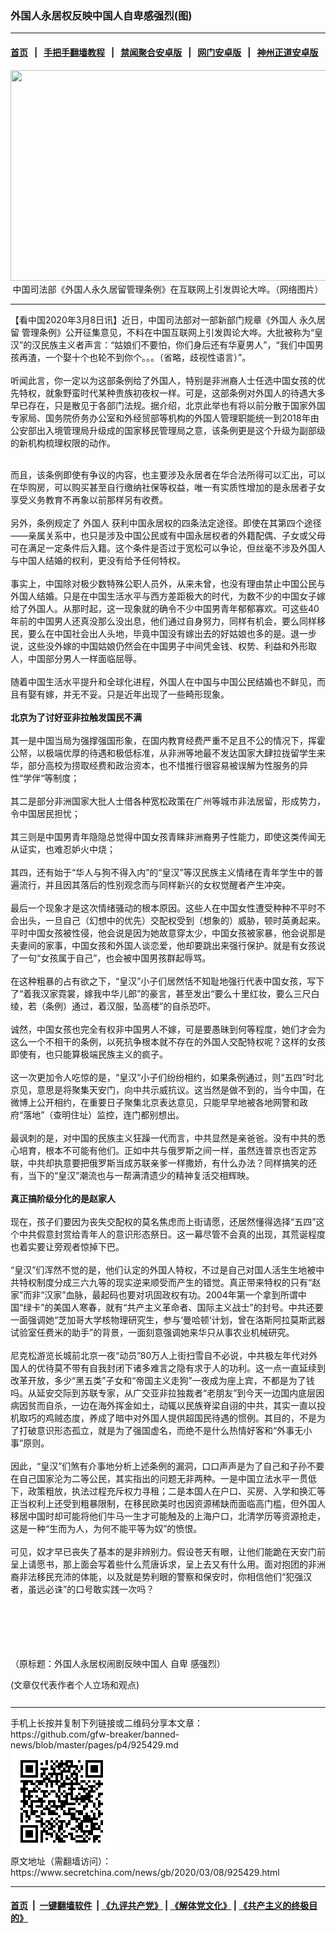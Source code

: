 ### 外国人永居权反映中国人自卑感强烈(图)
------------------------

#### [首页](https://github.com/gfw-breaker/banned-news/blob/master/README.md) &nbsp;&nbsp;|&nbsp;&nbsp; [手把手翻墙教程](https://github.com/gfw-breaker/guides/wiki) &nbsp;&nbsp;|&nbsp;&nbsp; [禁闻聚合安卓版](https://github.com/gfw-breaker/bn-android) &nbsp;&nbsp;|&nbsp;&nbsp; [网门安卓版](https://github.com/oGate2/oGate) &nbsp;&nbsp;|&nbsp;&nbsp; [神州正道安卓版](https://github.com/SzzdOgate/update) 



<div class="article_right" style="fone-color:#000">
 <p style="text-align: center;">
  <img alt="" src="//img3.secretchina.com/pic/2020/3-7/p2642671a491227063-ss.jpg" style="height:337px; width:600px"/>
  <br>
   中国司法部《外国人永久居留管理条例》在互联网上引发舆论大哗。（网络图片）
   <span id="hideid" name="hideid" style="color:red;display:none;">
    <span href="https://www.secretchina.com">
    </span>
   </span>
  </br>
 </p>
 <div id="txt-mid1-t21-2017">
  

---


  </div>
 </div>
 <p>
  【看中国2020年3月8日讯】近日，中国司法部对一部新部门规章《外国人
  <span href="https://www.secretchina.com/news/gb/tag/永久居留" target="_blank">
   永久居留
  </span>
  管理条例》公开征集意见，不料在中国互联网上引发舆论大哗。大批被称为“皇汉”的汉民族主义者声言：“姑娘们不要怕，你们身后还有华夏男人”，“我们中国男孩再渣，一个娶十个也轮不到你个。。。（省略，歧视性语言）”。
  <br>
   <br>
    听闻此言，你一定以为这部条例给了外国人，特别是非洲裔人士任选中国女孩的优先特权，就象野蛮时代某种贵族初夜权一样。可是，这部条例对外国人的待遇大多早已存在，只是散见于各部门法规。据介绍，北京此举也有将以前分散于国家外国专家局、国务院侨务办公室和外经贸部等机构的外国人管理职能统一到2018年由公安部出入境管理局升级成的国家移民管理局之意，该条例更是这个升级为副部级的新机构梳理权限的动作。
    <span id="hideid" name="hideid" style="color:red;display:none;">
     <span href="https://www.secretchina.com">
     </span>
    </span>
   </br>
  </br>
 </p>
 <p>
  而且，该条例即使有争议的内容，也主要涉及永居者在华合法所得可以汇出，可以在华购房，可以购买甚至自行缴纳社保等权益，唯一有实质性增加的是永居者子女享受义务教育不再象以前那样另有收费。
  <br>
   <br>
    另外，条例规定了
    <span href="https://www.secretchina.com/news/gb/tag/外国人" target="_blank">
     外国人
    </span>
    获利中国永居权的四条法定途径。即使在其第四个途径——亲属关系中，也只是涉及中国公民或有中国永居权者的外籍配偶、子女或父母可在满足一定条件后入籍。这个条件是否过于宽松可以争论，但丝毫不涉及外国人与中国人结婚的权利，更没有给予任何特权。
    <br>
     <br>
      事实上，中国除对极少数特殊公职人员外，从来未曾，也没有理由禁止中国公民与外国人结婚。只是在中国生活水平与西方差距极大的时代，为数不少的中国女子嫁给了外国人。从那时起，这一现象就的确令不少中国男青年郁郁寡欢。可这些40年前的中国男人还真没那么没出息，他们通过自身努力，同样有机会，要么同样移民，要么在中国社会出人头地，毕竟中国没有嫁出去的好姑娘也多的是。退一步说，这些没外嫁的中国姑娘仍然会在中国男子中间凭金钱、权势、利益和外形取人，中国部分男人一样面临屈辱。
      <br>
       <br>
        随着中国生活水平提升和全球化进程，外国人在中国与中国公民结婚也不鲜见，而且有娶有嫁，并无不妥。只是近年出现了一些畸形现象。
        <br/>
        <br/>
        <strong>
         北京为了讨好亚非拉触发国民不满
        </strong>
        <br/>
        <br/>
        其一是中国当局为强撑强国形象，在国内教育经费严重不足且不公的情况下，挥霍公帑，以极端优厚的待遇和极低标准，从非洲等地最不发达国家大肆拉拢留学生来华，部分高校为捞取经费和政治资本，也不惜推行很容易被误解为性服务的异性“学伴“等制度；
        <br/>
        <br/>
        其二是部分非洲国家大批人士借各种宽松政策在广州等城市非法居留，形成势力，令中国居民担忧；
        <br/>
        <br/>
        其三则是中国男青年隐隐总觉得中国女孩青睐非洲裔男子性能力，即使这类传闻无从证实，也难忍妒火中烧；
        <br/>
        <br/>
        其四，还有始于“华人与狗不得入内”的“皇汉”等汉民族主义情绪在青年学生中的普遍流行，并且因其落后的性别观念而与同样新兴的女权觉醒者产生冲突。
        <br/>
        <br/>
        最后一个现象才是这次情绪骚动的根本原因。这些人在中国女性遭受种种不平时不会出头，一旦自己（幻想中的优先）交配权受到（想象的）威胁，顿时英勇起来。平时中国女孩被性侵，他会说是因为她故意穿太少，中国女孩被家暴，他会说那是夫妻间的家事，中国女孩和外国人谈恋爱，他却要跳出来强行保护。就是有女孩说了一句“女孩属于自己”，也会被中国男孩群起辱骂。
        <br/>
        <br/>
        在这种粗暴的占有欲之下，“皇汉”小子们居然恬不知耻地强行代表中国女孩，写下了“着我汉家霓裳，嫁我中华儿郎”的豪言，甚至发出“要么十里红妆，要么三尺白绫，若（条例）通过，着汉服，坠高楼”的自杀恐吓。
        <br/>
        <br/>
        诚然，中国女孩也完全有权非中国男人不嫁，可是要愚昧到何等程度，她们才会为这么一个不相干的条例，以死抗争根本就不存在的外国人交配特权呢？这样的女孩即使有，也只能算极端民族主义的疯子。
        <br/>
        <br/>
        这一次更加令人吃惊的是，“皇汉”小子们纷纷相约，如果条例通过，则“五四”时北京见，意思是将聚集天安门，向中共示威抗议。这当然是做不到的，当今中国，在微博上公开相约，在重要日子聚集北京表达意见，只能早早地被各地网警和政府“落地”（查明住址）监控，连门都别想出。
        <br/>
        <br/>
        最讽刺的是，对中国的民族主义狂躁一代而言，中共显然是亲爸爸。没有中共的悉心培育，根本不可能有他们。正如中共与俄罗斯之间一样，虽然连普京也否定苏联，中共却执意要把俄罗斯当成苏联亲爹一样撒娇，有什么办法？同样搞笑的还有，当下的“皇汉”潮流也与一帮满清遗少的精神复活交相辉映。
        <br/>
        <br/>
        <strong>
         真正搞阶级分化的是赵家人
        </strong>
        <br/>
        <br/>
        现在，孩子们要因为丧失交配权的莫名焦虑而上街请愿，还居然懂得选择“五四”这个中共假意封赏给青年人的意识形态祭日。这一幕尽管不会真的出现，其荒诞程度也着实要让旁观者惊掉下巴。
        <br/>
        <br/>
        “皇汉”们浑然不觉的是，他们认定的外国人特权，不过是自己对国人活生生地被中共特权制度分成三六九等的现实逆来顺受而产生的错觉。真正带来特权的只有“赵家”而非“汉家”血脉，最起码也要对巩固政权有功。2004年第一个拿到所谓中国“绿卡”的美国人寒春，就有“共产主义革命者、国际主义战士”的封号。中共还要一面强调她“芝加哥大学核物理研究生，参与‘曼哈顿‘计划，曾在洛斯阿拉莫斯武器试验室任费米的助手”的背景，一面刻意强调她来华只从事农业机械研究。
        <br/>
        <br/>
        尼克松游览长城前北京一夜“动员”80万人上街扫雪自不必说，中共极左年代对外国人的优待莫不带有自我封闭下诸多难言之隐有求于人的功利。这一点一直延续到改革开放，多少“黑五类”子女和“帝国主义走狗”一夜成为座上宾，不都是为了钱吗。从延安交际到苏联专家，从广交亚非拉独裁者“老朋友”到今天一边国内底层因病因贫而自杀，一边在海外挥金如土，动辄以民族脊梁自诩的中共，其实一直以投机取巧的鸡贼态度，养成了暗中对外国人提供超国民待遇的惯例。其目的，不是为了打破意识形态孤立，就是为了强国虚名，而绝不是什么热情好客和“外事无小事”原则。
        <br/>
        <br/>
        因此，“皇汉”们煞有介事地分析上述条例的漏洞，口口声声是为了自己和子孙不要在自己国家沦为二等公民，其实指出的问题无非两种。一是中国立法水平一贯低下，政策粗放，执法过程充斥权力寻租；二是本国人在户口、买房、入学和换汇等正当权利上还受到粗暴限制，在移民欧美时也因资源稀缺而面临高门槛，但外国人移居中国时却可能将他们牛马一生才可能触及的上海户口，北清学历等资源抢走，这是一种“生而为人，为何不能平等为奴”的愤恨。
        <br/>
        <br/>
        可见，奴才早已丧失了基本的是非辨别力。假设苍天有眼，让他们能跪在天安门前呈上请愿书，那上面会写着些什么荒唐诉求，呈上去又有什么用。面对抱团的非洲裔非法移民充沛的体能，以及就是势利眼的警察和保安时，你相信他们“犯强汉者，虽远必诛”的口号敢实践一次吗？
       </br>
      </br>
     </br>
    </br>
   </br>
  </br>
 </p>
 <p>
  （原标题：外国人永居权闹剧反映中国人
  <span href="https://www.secretchina.com/news/gb/tag/自卑" target="_blank">
   自卑
  </span>
  感强烈）
 </p>
 (文章仅代表作者个人立场和观点)
 <center>
  <div>
   <div id="txt-mid2-t22-2017" style="display: block;  max-height: 351px;  overflow: hidden;">
    <div id="SC-21xxx">
    </div>
    <ins class="adsbygoogle" data-ad-client="ca-pub-1276641434651360" data-ad-format="auto" data-ad-slot="4301710469" data-full-width-responsive="true" style="display:block">
    </ins>
   </div>
  </div>
 </center>
 <div style="padding-top:12px;">
 </div>
</div>

<hr/>
手机上长按并复制下列链接或二维码分享本文章：<br/>
https://github.com/gfw-breaker/banned-news/blob/master/pages/p4/925429.md <br/>
<a href='https://github.com/gfw-breaker/banned-news/blob/master/pages/p4/925429.md'><img src='https://github.com/gfw-breaker/banned-news/blob/master/pages/p4/925429.md.png'/></a> <br/>
原文地址（需翻墙访问）：https://www.secretchina.com/news/gb/2020/03/08/925429.html


------------------------
#### [首页](https://github.com/gfw-breaker/banned-news/blob/master/README.md) &nbsp;|&nbsp; [一键翻墙软件](https://github.com/gfw-breaker/nogfw/blob/master/README.md) &nbsp;| [《九评共产党》](https://github.com/gfw-breaker/9ping.md/blob/master/README.md#九评之一评共产党是什么) | [《解体党文化》](https://github.com/gfw-breaker/jtdwh.md/blob/master/README.md) | [《共产主义的终极目的》](https://github.com/gfw-breaker/gczydzjmd.md/blob/master/README.md)


<img src='http://gfw-breaker.win/banned-news/pages/p4/925429.md' width='0px' height='0px'/>